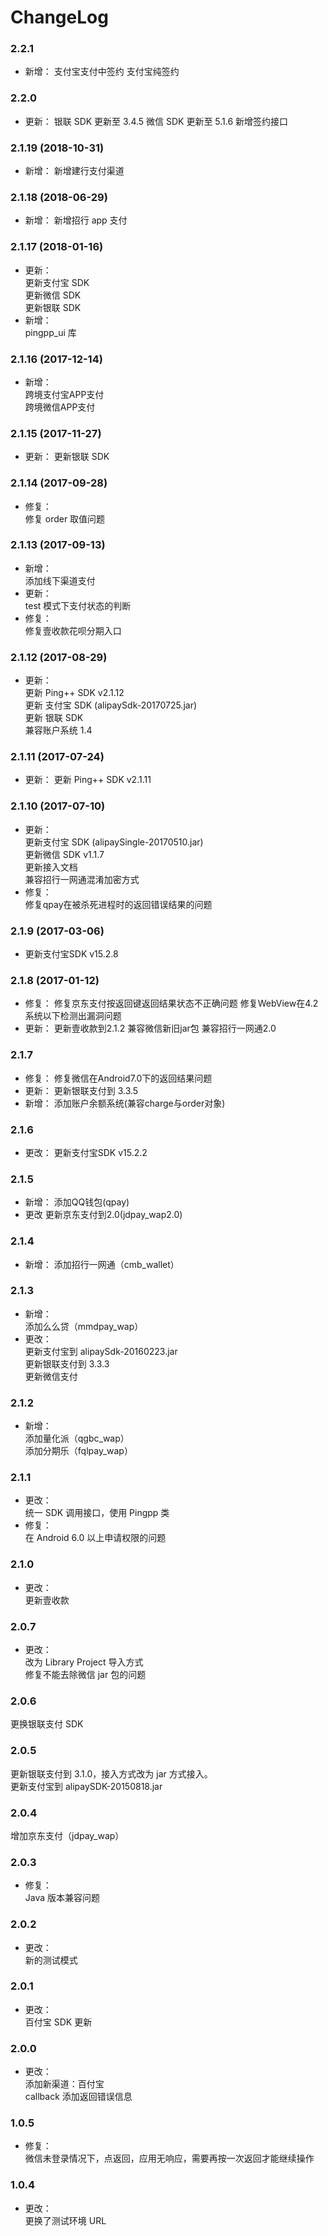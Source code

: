# ChangeLog

### 2.2.1

* 新增：
    支付宝支付中签约
    支付宝纯签约

### 2.2.0

* 更新：
    银联 SDK 更新至 3.4.5
    微信 SDK 更新至 5.1.6
    新增签约接口

### 2.1.19 (2018-10-31)
* 新增：
    新增建行支付渠道

### 2.1.18 (2018-06-29)
* 新增：
    新增招行 app 支付

### 2.1.17 (2018-01-16)
* 更新：  
    更新支付宝 SDK  
    更新微信 SDK  
    更新银联 SDK  
* 新增：  
   pingpp_ui 库


### 2.1.16 (2017-12-14)
* 新增：  
    跨境支付宝APP支付  
    跨境微信APP支付

### 2.1.15 (2017-11-27)
* 更新：
    更新银联 SDK

### 2.1.14 (2017-09-28)
* 修复：  
修复 order 取值问题

### 2.1.13 (2017-09-13)
* 新增：  
添加线下渠道支付
* 更新：  
test 模式下支付状态的判断
* 修复：  
修复壹收款花呗分期入口


### 2.1.12 (2017-08-29)
* 更新：  
更新 Ping++ SDK v2.1.12  
更新 支付宝 SDK (alipaySdk-20170725.jar)  
更新 银联 SDK  
兼容账户系统 1.4  

### 2.1.11 (2017-07-24)
* 更新：
更新 Ping++ SDK v2.1.11

### 2.1.10 (2017-07-10)
* 更新：  
更新支付宝 SDK (alipaySingle-20170510.jar)  
更新微信 SDK v1.1.7  
更新接入文档  
兼容招行一网通混淆加密方式
* 修复：  
修复qpay在被杀死进程时的返回错误结果的问题

### 2.1.9 (2017-03-06)
* 更新支付宝SDK v15.2.8

### 2.1.8 (2017-01-12)
* 修复：
修复京东支付按返回键返回结果状态不正确问题
修复WebView在4.2系统以下检测出漏洞问题
* 更新：
更新壹收款到2.1.2
兼容微信新旧jar包
兼容招行一网通2.0

### 2.1.7
* 修复：
修复微信在Android7.0下的返回结果问题
* 更新：
更新银联支付到 3.3.5
* 新增：
添加账户余额系统(兼容charge与order对象)

### 2.1.6
* 更改：
更新支付宝SDK v15.2.2

### 2.1.5
* 新增：
添加QQ钱包(qpay)
* 更改
更新京东支付到2.0(jdpay_wap2.0)

### 2.1.4
* 新增：
添加招行一网通（cmb_wallet）


### 2.1.3
* 新增：  
添加么么贷（mmdpay_wap）
* 更改：  
更新支付宝到 alipaySdk-20160223.jar  
更新银联支付到 3.3.3  
更新微信支付

### 2.1.2
* 新增：  
添加量化派（qgbc_wap）  
添加分期乐（fqlpay_wap）

### 2.1.1
* 更改：  
统一 SDK 调用接口，使用 Pingpp 类
* 修复：  
在 Android 6.0 以上申请权限的问题

### 2.1.0
* 更改：  
更新壹收款

### 2.0.7
* 更改：  
改为 Library Project 导入方式  
修复不能去除微信 jar 包的问题

### 2.0.6
更换银联支付 SDK

### 2.0.5
更新银联支付到 3.1.0，接入方式改为 jar 方式接入。  
更新支付宝到 alipaySDK-20150818.jar

### 2.0.4
增加京东支付（jdpay_wap）

### 2.0.3
* 修复：  
Java 版本兼容问题

### 2.0.2
* 更改：  
新的测试模式

### 2.0.1
* 更改：  
百付宝 SDK 更新

### 2.0.0
* 更改：  
添加新渠道：百付宝  
callback 添加返回错误信息

### 1.0.5
* 修复：  
微信未登录情况下，点返回，应用无响应，需要再按一次返回才能继续操作

### 1.0.4
* 更改：  
更换了测试环境 URL
